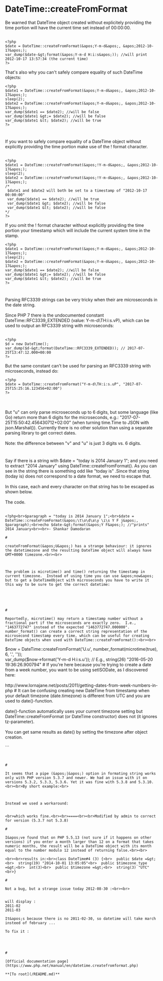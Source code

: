 # DateTime::createFromFormat



Be warned that DateTime object created without explicitely providing the time portion will have the current time set instead of 00:00:00.<br><br>

```
<?php
$date = DateTime::createFromFormat(&apos;Y-m-d&apos;, &apos;2012-10-17&apos;);
var_dump($date-&gt;format(&apos;Y-m-d H:i:s&apos;)); //will print 2012-10-17 13:57:34 (the current time)
?>
```


That&apos;s also why you can&apos;t safely compare equality of such DateTime objects:



```
<?php
$date1 = DateTime::createFromFormat(&apos;Y-m-d&apos;, &apos;2012-10-17&apos;);
sleep(2);
$date2 = DateTime::createFromFormat(&apos;Y-m-d&apos;, &apos;2012-10-17&apos;);
var_dump($date1 == $date2); //will be false
var_dump($date1 &gt;= $date2); //will be false
var_dump($date1 &lt; $date2); //will be true
?>
```
  

#

If you want to safely compare equality of a DateTime object without explicitly providing the time portion make use of the ! format character.<br><br>

```
<?php
$date1 = DateTime::createFromFormat(&apos;!Y-m-d&apos;, &apos;2012-10-17&apos;);
sleep(2);
$date2 = DateTime::createFromFormat(&apos;!Y-m-d&apos;, &apos;2012-10-17&apos;);
/* 
 $date1 and $date2 will both be set to a timestamp of "2012-10-17 00:00:00"
 var_dump($date1 == $date2); //will be true
 var_dump($date1 &gt; $date2); //will be false
 var_dump($date1 &lt; $date2); //will be false
*/
?>
```


If you omit the ! format character without explicitly providing the time portion your timestamp which will include the current system time in the stamp.



```
<?php
$date1 = DateTime::createFromFormat(&apos;Y-m-d&apos;, &apos;2012-10-17&apos;);
sleep(2);
$date2 = DateTime::createFromFormat(&apos;Y-m-d&apos;, &apos;2012-10-17&apos;);
var_dump($date1 == $date2); //will be false
var_dump($date1 &gt;= $date2); //will be false
var_dump($date1 &lt; $date2); //will be true
?>
```
  

#

Parsing RFC3339 strings can be very tricky when their are microseconds in the date string.<br><br>Since PHP 7 there is the undocumented constant DateTime::RFC3339_EXTENDED (value: Y-m-d\TH:i:s.vP), which can be used to output an RFC3339 string with microseconds:<br><br>

```
<?php
$d = new DateTime();
var_dump($d-&gt;format(DateTime::RFC3339_EXTENDED)); // 2017-07-25T13:47:12.000+00:00
?>
```


But the same constant can&apos;t be used for parsing an RFC3339 string with microseconds, instead do:



```
<?php
$date = DateTime::createFromFormat("Y-m-d\TH:i:s.uP", "2017-07-25T15:25:16.123456+02:00")
?>
```
<br><br>But "u" can only parse microseconds up to 6 digits, but some language (like Go) return more than 6 digits for the microseconds, e.g.: "2017-07-25T15:50:42.456430712+02:00" (when turning time.Time to JSON with json.Marshal()). Currently there is no other solution than using a separate parsing library to get correct dates.<br><br>Note: the difference between "v" and "u" is just 3 digits vs. 6 digits.  

#

Say if there is a string with  $date = "today is 2014 January 1";   and you need to extract "2014 January" using DateTime::createFromFormat().  As you can see in the string there is something odd like "today is" .Since that string (today is) does not correspond to a date format, we need to escape that. <br><br>In this case, each and every character on that string has to be escaped as shown below.<br><br>The code.<br><br>

```
<?php<br>$paragraph = "today is 2014 January 1";<br>$date = DateTime::createFromFormat(&apos;\t\o\d\a\y \i\s Y F j&apos;, $paragraph);<br>echo $date-&gt;format(&apos;Y F&apos;); //"prints" 2014 January<br><br>- Shankar Damodaran  

#

createFromFormat(&apos;U&apos;) has a strange behaviour: it ignores the datetimezone and the resulting DateTime object will always have GMT+0000 timezone.<br><br>

```
<?php

$dt = DateTime::createFromFormat(&apos;U&apos;, time(), new DateTimeZone(&apos;CET&apos;));
var_dump($dt-&gt;format(&apos;Y-m-d H:i:s (T)&apos;), date(&apos;Y-m-d H:i:s (T)&apos;, time()));

?>
```


The problem is microtime() and time() returning the timestamp in current timezone.  Instead of using time you can use &apos;now&apos; but to get a DateTimeObject with microseconds you have to write it this way to be sure to get the correct datetime:



```
<?php

$dt = \DateTime::createFromFormat(&apos;U.u&apos;, microtime(true))-&gt;setTimezone(new \DateTimeZone(date(&apos;T&apos;)));

?>
```
  

#

Reportedly, microtime() may return a timestamp number without a fractional part if the microseconds are exactly zero.  I.e., "1463772747" instead of the expected "1463772747.000000".  number_format() can create a correct string representation of the microsecond timestamp every time, which can be useful for creating DateTime objects when used with DateTime::createFromFormat():<br><br>

```
<?php<br>$now = DateTime::createFromFormat(&apos;U.u&apos;, number_format(microtime(true), 6, &apos;.&apos;, &apos;&apos;));<br>var_dump($now-&gt;format(&apos;Y-m-d H:i:s.u&apos;)); // E.g., string(26) "2016-05-20 19:36:26.900794"  

#

If you&apos;re here because you&apos;re trying to create a date from a week number, you want to be using setISODate, as I discovered here:<br><br>http://www.lornajane.net/posts/2011/getting-dates-from-week-numbers-in-php  

#

It can be confusing creating new DateTime from timestamp when your default timezone (date.timezone) is different from UTC and you are used to date()-function.<br><br>date()-function automatically uses your current timezone setting but DateTime::createFromFormat (or DateTime constructor) does not (it ignores tz-parameter).<br><br>You can get same results as date() by setting the timezone after object creation.<br><br>

```
<?php
$ts = 1414706400;
$date1 = date("Y-m-d H:i", $ts);
$date2 = DateTime::createFromFormat("U", $ts)-&gt;setTimeZone(new DateTimeZone(date_default_timezone_get()))-&gt;format("Y-m-d H:i");
//$date1===$date2
?>
```
  

#

It seems that a pipe (&apos;|&apos;) option in formating string works only with PHP version 5.3.7 and newer. We had an issue with it on versions 5.3.2, 5.3.3, 5.3.6. Yet it was fine with 5.3.8 and 5.3.10.<br><br>By short example:<br>

```
<?php
$timezone = new DateTimeZone(&apos;UTC&apos;);
$dateTime = DateTime::createFromFormat(&apos;dmY|&apos;, &apos;01011972&apos;, $timezone);
//$dateTime is FALSE in PHP v &lt;5.3.8
?>
```


Instead we used a workaround:


```
<?php
$dateTime = DateTime::createFromFormat(&apos;dmY&apos;, &apos;01011972&apos;, $timezone);
$dateTime-&gt;format(&apos;Y-m-d 00:00:00&apos;);
?>
```
<br>which works fine.<br><br>====<br><br>Modified by admin to correct for version (5.3.7 not 5.3.8)  

#

I&apos;ve found that on PHP 5.5.13 (not sure if it happens on other versions) if you enter a month larger than 12 on a format that takes numeric months, the result will be a DateTime object with its month equal to the number modulo 12 instead of returning false.<br><br>

```
<?php
var_dump(DateTime::createFromFormat(&apos;Y-m-d&apos;, &apos;2013-22-01&apos;));
?>
```
<br><br>results in:<br>class DateTime#4 (3) {<br>  public $date =&gt;<br>  string(19) "2014-10-01 13:05:05"<br>  public $timezone_type =&gt;<br>  int(3)<br>  public $timezone =&gt;<br>  string(3) "UTC"<br>}  

#

Not a bug, but a strange issue today 2012-08-30 :<br><br>

```
<?php
$date = "2011-02";
echo $date."\n";
$d = DateTime::createFromFormat("Y-m",$date);
echo $d-&gt;format("Y-m");
?>
```

will display : 
2011-02
2011-03

It&apos;s because there is no 2011-02-30, so datetime will take march insteed of february ...

To fix it :


```
<?php 
$date = "2011-02";
echo $date."\n";
$d = DateTime::createFromFormat("Y-m-d",$date."-01");
echo $d-&gt;format("Y-m");
?>
```
  

#

[Official documentation page](https://www.php.net/manual/en/datetime.createfromformat.php)

**[To root](/README.md)**